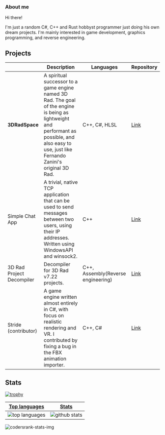### About me

Hi there!

I'm just a random C#, C++ and Rust hobbyst programmer just doing his own dream projects. I'm mainly interested in game development, graphics programming, and reverse engineering.

## Projects

| | Description | Languages | Repository |
|--|--|--|--|
| **3DRadSpace** | A spiritual successor to a game engine named 3D Rad. The goal of the engine is being as lightweight and performant as possible, and also easy to use, just like Fernando Zanini's original 3D Rad. | C++, C#, HLSL | [Link](https://github.com/3DRadSpace/3D_Rad_Space) |
| Simple Chat App| A trivial, native TCP application that can be used to send messages between two users, using their IP addresses. Written using WindowsAPI and winsock2. | C++ | [Link](https://github.com/NicusorN5/Simple_Chat_App) |
| 3D Rad Project Decompiler | Decompiler for 3D Rad v7.22 projects. | C++, Assembly(Reverse engineering) | [Link](https://github.com/NicusorN5/3DRad-Project-Decompiler) |
| Stride (contributor)|A game engine written almost entirely in C#, with focus on realistic rendering and VR. I contributed by fixing a bug in the FBX animation importer. |C++, C#| [Link](https://github.com/stride3d/stride) |



## Stats
[![trophy](https://github-profile-trophy.vercel.app/?username=NicusorN5)](https://github.com/ryo-ma/github-profile-trophy)

 |[Top languages](https://github.com/NicusorN5/github-readme-stats#top-languages-card)|[Stats](https://github.com/NicusorN5/github-readme-stats#github-stats-card)|
|-|-|
|![top languages](https://github-readme-stats.vercel.app/api/top-langs/?username=NicusorN5&layout=compact&langs_count=6)|![github stats](https://github-readme-stats.vercel.app/api?username=NicusorN5&count_private=true&show_icons=true&hide=issues)|

![codersrank-stats-img](https://cr-skills-chart-widget.azurewebsites.net/api/api?username=NicusorN5)
